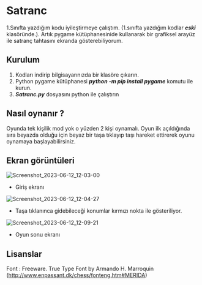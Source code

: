 # Satranc

1.Sınıfta yazdığım kodu iyileştirmeye çalıştım. (1.sınıfta yazdığım kodlar ***eski*** klasöründe.). 
Artık pygame kütüphanesinide kullanarak bir grafiksel arayüz ile satranç tahtasını ekranda gösterebiliyorum.   

## Kurulum

1. Kodları indirip bilgisayarınızda bir klasöre çıkarın. 
2. Python pygame kütüphanesi ***python -m pip install pygame*** komutu ile kurun.
3. ***Satranc.py*** dosyasını python ile çalıştırın

## Nasıl oynanır ? 

Oyunda tek kişilik mod yok o yüzden 2 kişi oynamalı.
Oyun ilk açıldığında sıra beyazda olduğu için beyaz bir taşa tıklayıp taşı hareket ettirerek oyunu oynamaya başlayabilirsiniz.

## Ekran görüntüleri
![Screenshot_2023-06-12_12-03-00](https://github.com/enfyna/Satranc/assets/91965312/b92fbe6b-e3ee-40cc-8a43-e09265ae2dbe)

- Giriş ekranı

![Screenshot_2023-06-12_12-04-27](https://github.com/enfyna/Satranc/assets/91965312/dc9357ff-286c-4f90-8326-01de6d5e69e7)

- Taşa tıklanınca gidebileceği konumlar kırmızı nokta ile gösteriliyor.

![Screenshot_2023-06-12_12-09-21](https://github.com/enfyna/Satranc/assets/91965312/fbae83e2-c255-4107-83b3-436e2095ab13)

- Oyun sonu ekranı

## Lisanslar

Font : Freeware. True Type Font by Armando H. Marroquin 
(http://www.enpassant.dk/chess/fonteng.htm#MERIDA) 

